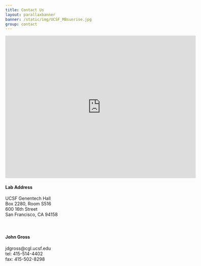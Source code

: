 ```yaml
---
title: Contact Us
layout: parallaxbanner
banner: /static/img/UCSF_MBsunrise.jpg
group: contact
---
```






<div class="section">
<div class="row">

<div class="col m9">

  <iframe src="https://www.google.com/maps/embed?pb=!1m14!1m8!1m3!1d3750.6467655236133!2d-122.39307365477129!3d37.76881582490837!3m2!1i1024!2i768!4f13.1!3m3!1m2!1s0x0%3A0xeaa83e6b468eddf1!2sGenentech+Hall!5e0!3m2!1sen!2sus!4v1545602967587" width="600" height="450" frameborder="0" style="border:0" allowfullscreen></iframe>

</div>

<div class="col m3">
  
  <h4>Lab Address </h4>
  UCSF Genentech Hall <br>
  Box 2280, Room S516 <br>
  600 16th Street <br>
  San Francisco, CA 94158<br>
<br>
<br>

  <h4>John Gross </h4>
  jdgross@cgl.ucsf.edu<br>
  tel: 415-514-4402 <br>
  fax: 415-502-8298<br>
  


</div>

</div>
</div>

